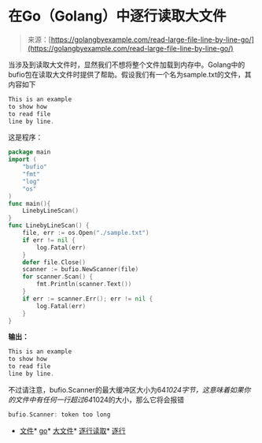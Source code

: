 <!--yml

分类：未分类

日期：2024-10-13 06:01:35

-->

# 在Go（Golang）中逐行读取大文件

> 来源：[https://golangbyexample.com/read-large-file-line-by-line-go/](https://golangbyexample.com/read-large-file-line-by-line-go/)

当涉及到读取大文件时，显然我们不想将整个文件加载到内存中。Golang中的bufio包在读取大文件时提供了帮助。假设我们有一个名为sample.txt的文件，其内容如下

```go
This is an example
to show how
to read file 
line by line.
```

这是程序：

```go
package main
import (
    "bufio"
    "fmt"
    "log"
    "os"
)
func main(){
    LinebyLineScan()
}
func LinebyLineScan() {
    file, err := os.Open("./sample.txt")
    if err != nil {
        log.Fatal(err)
    }
    defer file.Close()
    scanner := bufio.NewScanner(file)
    for scanner.Scan() {
        fmt.Println(scanner.Text())
    }
    if err := scanner.Err(); err != nil {
        log.Fatal(err)
    }
}
```

**输出：**

```go
This is an example
to show how 
to read file 
line by line.
```

不过请注意，bufio.Scanner的最大缓冲区大小为64*1024字节，这意味着如果你的文件中有任何一行超过64*1024的大小，那么它将会报错

```go
bufio.Scanner: token too long
```

+   [文件](https://golangbyexample.com/tag/file/)*   [go](https://golangbyexample.com/tag/go/)*   [大文件](https://golangbyexample.com/tag/largefile/)*   [逐行读取](https://golangbyexample.com/tag/line-by-line/)*   [逐行](https://golangbyexample.com/tag/linebyline/)
